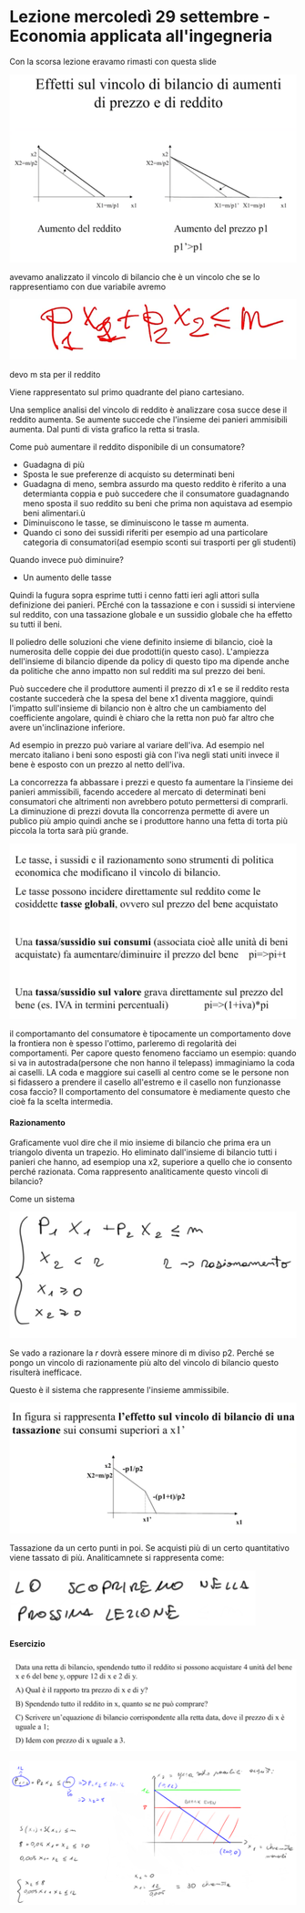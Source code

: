 # Lezione mercoledì 29 settembre - Economia applicata all'ingegneria

Con la scorsa lezione eravamo rimasti con questa slide

![](img1.png)

avevamo analizzato il vincolo di bilancio che è un vincolo che se lo rappresentiamo con due variabile avremo

![](img2.png)

devo m sta per il reddito

Viene rappresentato sul primo quadrante del piano cartesiano.

Una semplice analisi del vincolo di reddito è analizzare cosa succe dese il reddito aumenta. Se aumente succede che l'insieme dei panieri ammisibili aumenta. Dal punti di vista grafico la retta si trasla.

Come può aumentare il reddito disponibile di un consumatore?
- Guadagna di più
- Sposta le sue preferenze di acquisto su determinati beni
- Guadagna di meno, sembra assurdo ma questo reddito è riferito a una determianta coppia e può succedere che il consumatore guadagnando meno sposta il suo reddito su beni che prima non aquistava ad esempio beni alimentari.ù
- Diminuiscono le tasse, se diminuiscono le tasse m aumenta.
- Quando ci sono dei sussidi riferiti per esempio ad una particolare categoria di consumatori(ad esempio sconti sui trasporti per gli studenti)

Quando invece può diminuire?
- Un aumento delle tasse

Quindi la fugura sopra esprime tutti i cenno fatti ieri agli attori sulla definizione dei panieri. PErché con la tassazione e con i sussidi si interviene sul reddito, con una tassazione globale e un sussidio globale che ha effetto su tutti il beni.

Il poliedro delle soluzioni che viene definito insieme di bilancio, cioè la numerosita delle coppie dei due prodotti(in questo caso). L'ampiezza dell'insieme di bilancio dipende da policy di questo tipo ma dipende anche da politiche che anno impatto non sul redditi ma sul prezzo dei beni.

Può succedere che il produttore aumenti il prezzo di x1 e se il reddito resta costante succederà che la spesa del bene x1 diventa maggiore, quindi l'impatto sull'insieme di bilancio non è altro che un cambiamento del coefficiente angolare, quindi è chiaro che la retta non può far altro che avere un'inclinazione inferiore.

Ad esempio in prezzo può variare al variare dell'iva. Ad esempio nel mercato italiano i beni sono esposti già con l'iva negli stati uniti invece il bene è esposto con un prezzo al netto dell'iva.

La concorrezza fa abbassare i prezzi e questo fa aumentare la l'insieme dei panieri ammissibili, facendo accedere al mercato di determinati beni consumatori che altrimenti non avrebbero potuto permettersi di comprarli.
La diminuzione di prezzi dovuta lla concorrenza permette di avere un publico più ampio quindi anche se i produttore hanno una fetta di torta più piccola la torta sarà più grande.

![](img3.png)

il comportamanto del consumatore è tipocamente un comportamento dove la frontiera non è spesso l'ottimo, parleremo di regolarità dei comportamenti. Per capore questo fenomeno facciamo un esempio: quando si va in autostrada(persone che non hanno il telepass) immaginiamo la coda ai caselli. LA coda e maggiore sui caselli al centro come se le persone non si fidassero a prendere il casello all'estremo e il casello non funzionasse cosa faccio? Il comportamento del consumatore è mediamente questo che cioè fa la scelta intermedia.

 #### Razionamento

 Graficamente vuol dire che il mio insieme di bilancio che prima era un triangolo diventa un trapezio. Ho eliminato dall'insieme di bilancio tutti i panieri che hanno, ad esempiop una x2, superiore a quello che io consento perché razionata. Coma rappresento analiticamente questo vincoli di bilancio?

 Come un sistema

 ![](img4.1.png)

 Se vado a razionare la _r_ dovrà essere minore di m diviso p2. Perché se pongo un vincolo di razionamente più alto del vincolo di bilancio questo risulterà inefficace.

 Questo è il sistema che rappresente l'insieme ammissibile.

 ![](img5.png)

 Tassazione da un certo punti in poi. Se acquisti più di un certo quantitativo viene tassato di più. Analiticamnete si rappresenta come:

 ![](img6.png)

 #### Esercizio

 ![](img7.png)

 ![](img9.png)
